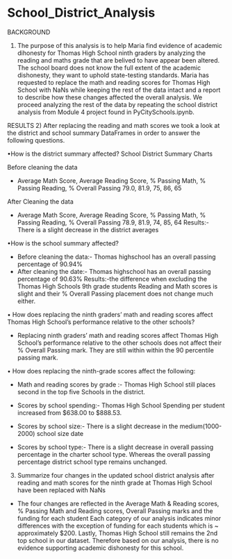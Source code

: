 # School_District_Analysis
BACKGROUND
1) The purpose of this analysis is to help Maria find evidence of academic dihonesty for Thomas High School ninth graders by analyzing the reading and maths grade that are belived to have appear been altered. The school board does not know the full extent of the academic dishonesty, they want to uphold state-testing standards. Maria has requested to replace the math and reading scores for Thomas High School with NaNs while keeping the rest of the data intact and a report to describe how these changes affected the overall analysis. We proceed analyzing the rest of the data by repeating the school district analysis from Module 4 project found in PyCitySchools.ipynb.

RESULTS
2) After replacing the reading and math scores we took a look at the district and school summary DataFrames in order to answer the following questions.

•How is the district summary affected?
School District Summary Charts

Before cleaning the data
 * Average Math Score, Average Reading Score, % Passing Math, % Passing Reading, % Overall Passing
   79.0, 81.9, 75, 86, 65
 
 After Cleaning the data 
  * Average Math Score, Average Reading Score, % Passing Math, % Passing Reading, % Overall Passing
    78.9, 81.9, 74, 85, 64
 Results:- There is a slight decrease in the district averages
 
 •How is the school summary affected?
 
  * Before cleaning the data:- Thomas highschool has an overall passing percentage of 90.94%
  * After cleaning the date:-  Thomas highschool has an overall passing percentage of 90.63%
 Results:-the difference when excluding the Thomas High Schools 9th grade students Reading and Math scores is slight and their % Overall Passing placement does not           change much either. 

•	How does replacing the ninth graders’ math and reading scores affect Thomas High School’s performance relative to the other schools?

  *  Replacing ninth graders’ math and reading scores affect Thomas High School’s performance relative to the other schools does not affect their % Overall Passing      mark.  They are still within within the 90 percentile passing mark.
  
•	How does replacing the ninth-grade scores affect the following:
  *  Math and reading scores by grade :- Thomas High School still places second in the top five Schools in the district.

  *  Scores by school spending:- Thomas High School Spending per student increased from $638.00 to $888.53.
  
  *  Scores by school size:- There is a slight decrease in the medium(1000-2000) school size date
  
  *  Scores by school type:- There is a slight decrease in overall passing percentage in the charter school type. Whereas the overall passing percentage district        school type remains unchanged.


3) Summarize four changes in the updated school district analysis after reading and math scores for the ninth grade at Thomas High School have been replaced with NaNs
  * The four changes are reflected in the Average Math & Reading scores, % Passing Math and Reading scores, Overall Passing marks and the funding for each student
  Each category of our analysis indicates minor differences with the exception of funding for each students which is ~ approximately $200.  Lastly, Thomas High    School still remains the 2nd top school in our dataset. Therefore based on our analysis, there is no evidence supporting academic dishonesty for this school.


